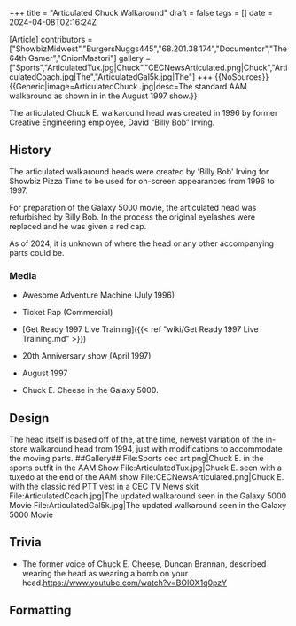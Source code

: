 +++
title = "Articulated Chuck Walkaround"
draft = false
tags = []
date = 2024-04-08T02:16:24Z

[Article]
contributors = ["ShowbizMidwest","BurgersNuggs445","68.201.38.174","Documentor","The 64th Gamer","OnionMastori"]
gallery = ["Sports","ArticulatedTux.jpg|Chuck","CECNewsArticulated.png|Chuck","ArticulatedCoach.jpg|The","ArticulatedGal5k.jpg|The"]
+++
{{NoSources}}{{Generic|image=ArticulatedChuck .jpg|desc=The standard AAM walkaround as shown in in the August 1997 show.}}

The articulated Chuck E. walkaround head was created in 1996 by former Creative Engineering employee, David “Billy Bob” Irving.

## History ##
The articulated walkaround heads were created by 'Billy Bob' Irving for Showbiz Pizza Time to be used for on-screen appearances from 1996 to 1997. 

For preparation of the Galaxy 5000 movie, the articulated head was refurbished by Billy Bob. In the  process the original eyelashes were replaced and he was given a red cap.

As of 2024, it is unknown of where the head or any other accompanying parts could be.

### Media ###
* Awesome Adventure Machine (July 1996)
* Ticket Rap (Commercial)
* [Get Ready 1997 Live Training]({{< ref "wiki/Get Ready 1997 Live Training.md" >}})
* 20th Anniversary show (April 1997)
* August 1997

* Chuck E. Cheese in the Galaxy 5000.
## Design ##
The head itself is based off of the, at the time, newest variation of the in-store walkaround head from 1994, just with modifications to accommodate the moving parts. 
##Gallery##
<gallery>
File:Sports cec art.png|Chuck E. in the sports outfit in the AAM Show
File:ArticulatedTux.jpg|Chuck E. seen with a tuxedo at the end of the AAM show
File:CECNewsArticulated.png|Chuck E. with the classic red PTT vest in a CEC TV News skit
File:ArticulatedCoach.jpg|The updated walkaround seen in the Galaxy 5000 Movie
File:ArticulatedGal5k.jpg|The updated walkaround seen in the Galaxy 5000 Movie
</gallery>

## Trivia ##

* The former voice of Chuck E. Cheese, Duncan Brannan, described wearing the head as wearing a bomb on your head.<ref>https://www.youtube.com/watch?v=BOlOX1q0pzY</ref>

## Formatting ##